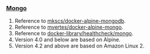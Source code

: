 ### [Mongo](https://github.com/zhuwenbing/dockerfiles/blob/master/mongo)
1. Reference to [mkscs/docker-alpine-mongodb](https://github.com/mkscs/docker-alpine-mongodb).
1. Reference to [mvertes/docker-alpine-mongo](https://github.com/mvertes/docker-alpine-mongo).
1. Reference to [docker-library/healthcheck/mongo](https://github.com/docker-library/healthcheck/tree/master/mongo).
1. Version 4.0 and below are based on Alpine.
1. Version 4.2 and above are based on Amazon Linux 2.
